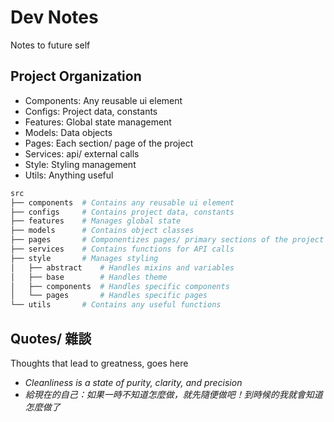 # Dev Notes

Notes to future self

## Project Organization

- Components: Any reusable ui element
- Configs: Project data, constants
- Features: Global state management
- Models: Data objects
- Pages: Each section/ page of the project
- Services: api/ external calls
- Style: Styling management
- Utils: Anything useful

```bash
src
├── components  # Contains any reusable ui element
├── configs     # Contains project data, constants
├── features    # Manages global state
├── models      # Contains object classes
├── pages       # Componentizes pages/ primary sections of the project
├── services    # Contains functions for API calls
├── style       # Manages styling
│   ├── abstract    # Handles mixins and variables
│   ├── base        # Handles theme
│   ├── components  # Handles specific components
│   └── pages       # Handles specific pages
└── utils       # Contains any useful functions
```

## Quotes/ 雜談

Thoughts that lead to greatness, goes here

- _Cleanliness is a state of purity, clarity, and precision_
- _給現在的自己：如果一時不知道怎麼做，就先隨便做吧！到時候的我就會知道怎麼做了_
